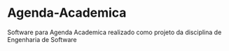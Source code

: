 # Agenda-Academica
Software para Agenda Academica realizado como projeto da disciplina de Engenharia de Software 
